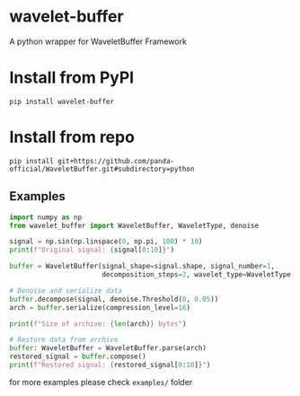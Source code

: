 # wavelet-buffer

A python wrapper for WaveletBuffer Framework

# Install from PyPI
`pip install wavelet-buffer`

# Install from repo
`pip install git+https://github.com/panda-official/WaveletBuffer.git#subdirectory=python`

## Examples

```python
import numpy as np
from wavelet_buffer import WaveletBuffer, WaveletType, denoise

signal = np.sin(np.linspace(0, np.pi, 100) * 10)
print(f"Original signal: {signal[0:10]}")

buffer = WaveletBuffer(signal_shape=signal.shape, signal_number=1,
                       decomposition_steps=2, wavelet_type=WaveletType.DB3)

# Denoise and serialize data
buffer.decompose(signal, denoise.Threshold(0, 0.05))
arch = buffer.serialize(compression_level=16)

print(f"Size of archive: {len(arch)} bytes")

# Restore data from archive
buffer: WaveletBuffer = WaveletBuffer.parse(arch)
restored_signal = buffer.compose()
print(f"Restored signal: {restored_signal[0:10]}")
```

for more examples please check `examples/` folder
